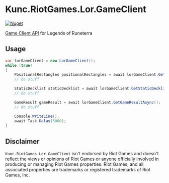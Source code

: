 ﻿# Kunc.RiotGames.Lor.GameClient
[![Nuget](https://img.shields.io/nuget/v/Kunc.RiotGames.Lor.GameClient?logo=NuGet&logoColor=blue&style=flat-square)](https://www.nuget.org/packages/Kunc.RiotGames.Lor.GameClient)

[Game Client API](https://developer.riotgames.com/docs/lor#game-client-api) for Legends of Runeterra
## Usage
```cs
var lorGameClient = new LorGameClient();
while (true)
{
    PositionalRectangles positionalRectangles = await lorGameClient.GetPositionalRectanglesAsync();
    // do stuff

    StaticDecklist staticDecklist = await lorGameClient.GetStaticDecklistAsync();
    // do stuff

    GameResult gameResult = await lorGameClient.GetGameResultAsync();
    // do stuff

    Console.WriteLine();
    await Task.Delay(5000);
}
```

## Disclaimer
`Kunc.RiotGames.Lor.GameClient` isn't endorsed by Riot Games and doesn't reflect the views or opinions of Riot Games or anyone officially involved in producing or managing Riot Games properties. Riot Games, and all associated properties are trademarks or registered trademarks of Riot Games, Inc.
